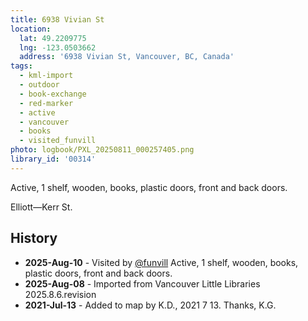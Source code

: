 ```yaml
---
title: 6938 Vivian St
location:
  lat: 49.2209775
  lng: -123.0503662
  address: '6938 Vivian St, Vancouver, BC, Canada'
tags:
  - kml-import
  - outdoor
  - book-exchange
  - red-marker
  - active
  - vancouver
  - books
  - visited_funvill   
photo: logbook/PXL_20250811_000257405.png
library_id: '00314'
---
```


Active, 1 shelf, wooden, books, plastic doors, front and back doors.

Elliott—Kerr St.  

## History

- **2025-Aug-10** - Visited by [@funvill](https://blog.abluestar.com) Active, 1 shelf, wooden, books, plastic doors, front and back doors.
- **2025-Aug-08** - Imported from Vancouver Little Libraries 2025.8.6.revision
- **2021-Jul-13** - Added to map by K.D., 2021 7 13. Thanks, K.G.
